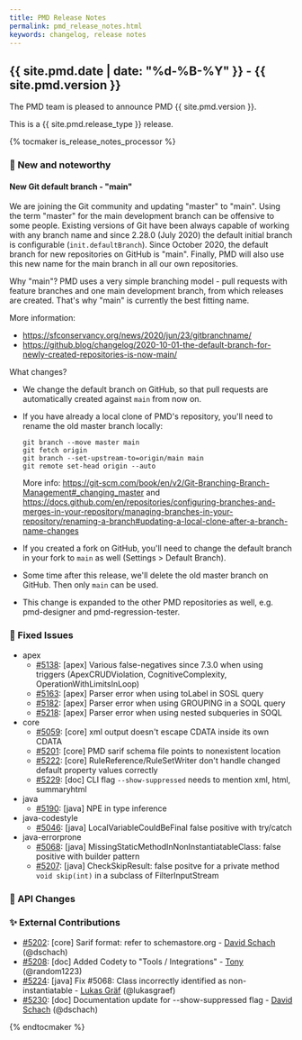 ```yaml
---
title: PMD Release Notes
permalink: pmd_release_notes.html
keywords: changelog, release notes
---
```


## {{ site.pmd.date | date: "%d-%B-%Y" }} - {{ site.pmd.version }}

The PMD team is pleased to announce PMD {{ site.pmd.version }}.

This is a {{ site.pmd.release_type }} release.

{% tocmaker is_release_notes_processor %}

### 🚀 New and noteworthy

#### New Git default branch - "main"

We are joining the Git community and updating "master" to "main". Using the term "master" for the main
development branch can be offensive to some people. Existing versions of Git have been always capable of
working with any branch name and since 2.28.0 (July 2020) the default initial branch is configurable
(`init.defaultBranch`). Since October 2020, the default branch for new repositories on GitHub
is "main". Finally, PMD will also use this new name for the main branch in all our own repositories.

Why "main"? PMD uses a very simple branching model - pull requests with feature branches and one main development
branch, from which releases are created. That's why "main" is currently the best fitting name.

More information:
- <https://sfconservancy.org/news/2020/jun/23/gitbranchname/>
- <https://github.blog/changelog/2020-10-01-the-default-branch-for-newly-created-repositories-is-now-main/>

What changes?
- We change the default branch on GitHub, so that pull requests are automatically created against `main` from
  now on.
- If you have already a local clone of PMD's repository, you'll need to rename the old master branch locally:
  ```
  git branch --move master main
  git fetch origin
  git branch --set-upstream-to=origin/main main
  git remote set-head origin --auto
  ```
  
  More info:
  <https://git-scm.com/book/en/v2/Git-Branching-Branch-Management#_changing_master> and
  <https://docs.github.com/en/repositories/configuring-branches-and-merges-in-your-repository/managing-branches-in-your-repository/renaming-a-branch#updating-a-local-clone-after-a-branch-name-changes>
- If you created a fork on GitHub, you'll need to change the default branch in your fork to `main` as
  well (Settings > Default Branch).
- Some time after this release, we'll delete the old master branch on GitHub. Then only `main` can be used.
- This change is expanded to the other PMD repositories as well, e.g. pmd-designer and pmd-regression-tester.

### 🐛 Fixed Issues
* apex
  * [#5138](https://github.com/pmd/pmd/issues/5138): \[apex] Various false-negatives since 7.3.0 when using triggers
    (ApexCRUDViolation, CognitiveComplexity, OperationWithLimitsInLoop)
  * [#5163](https://github.com/pmd/pmd/issues/5163): \[apex] Parser error when using toLabel in SOSL query
  * [#5182](https://github.com/pmd/pmd/issues/5182): \[apex] Parser error when using GROUPING in a SOQL query
  * [#5218](https://github.com/pmd/pmd/issues/5218): \[apex] Parser error when using nested subqueries in SOQL
* core
  * [#5059](https://github.com/pmd/pmd/issues/5059): \[core] xml output doesn't escape CDATA inside its own CDATA
  * [#5201](https://github.com/pmd/pmd/issues/5201): \[core] PMD sarif schema file points to nonexistent location
  * [#5222](https://github.com/pmd/pmd/issues/5222): \[core] RuleReference/RuleSetWriter don't handle changed default property values correctly
  * [#5229](https://github.com/pmd/pmd/issues/5229): \[doc] CLI flag `--show-suppressed` needs to mention xml, html, summaryhtml
* java
  * [#5190](https://github.com/pmd/pmd/issues/5190): \[java] NPE in type inference
* java-codestyle
  * [#5046](https://github.com/pmd/pmd/issues/5046): \[java] LocalVariableCouldBeFinal false positive with try/catch
* java-errorprone
  * [#5068](https://github.com/pmd/pmd/issues/5068): \[java] MissingStaticMethodInNonInstantiatableClass: false positive with builder pattern
  * [#5207](https://github.com/pmd/pmd/issues/5207): \[java] CheckSkipResult: false positve for a private method `void skip(int)` in a subclass of FilterInputStream

### 🚨 API Changes

### ✨ External Contributions
* [#5202](https://github.com/pmd/pmd/pull/5202): \[core] Sarif format: refer to schemastore.org - [David Schach](https://github.com/dschach) (@dschach)
* [#5208](https://github.com/pmd/pmd/pull/5208): \[doc] Added Codety to "Tools / Integrations" - [Tony](https://github.com/random1223) (@random1223)
* [#5224](https://github.com/pmd/pmd/pull/5224): \[java] Fix #5068: Class incorrectly identified as non-instantiatable - [Lukas Gräf](https://github.com/lukasgraef) (@lukasgraef)
* [#5230](https://github.com/pmd/pmd/pull/5230): \[doc] Documentation update for --show-suppressed flag - [David Schach](https://github.com/dschach) (@dschach)

{% endtocmaker %}

